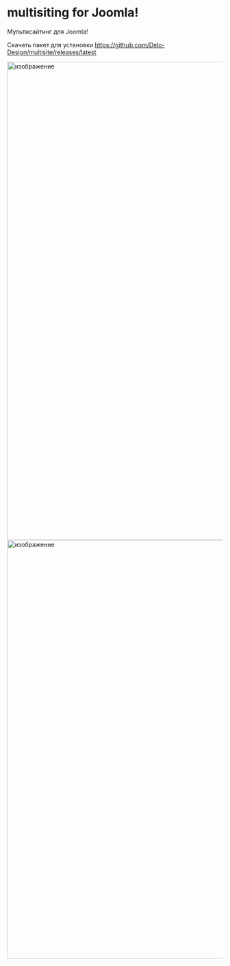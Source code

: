 # multisiting for Joomla!
Мультисайтинг для Joomla!

Скачать пакет для установки https://github.com/Delo-Design/multisite/releases/latest

<img width="1116" alt="изображение" src="https://user-images.githubusercontent.com/3103677/225538086-531f9338-e60a-481b-a8c2-bd454a7922b4.png">

<img width="977" alt="изображение" src="https://user-images.githubusercontent.com/3103677/225538224-58965b7e-a5c4-40d5-8720-7860d609f027.png">

